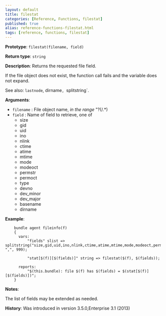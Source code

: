 ```yaml
---
layout: default
title: filestat
categories: [Reference, Functions, filestat]
published: true
alias: reference-functions-filestat.html
tags: [reference, functions, filestat]
---
```


**Prototype**: `filestat(filename, field)`

**Return type**: `string`

**Description**: Returns the requested file field.

If the file object does not exist, the function call fails and the
variable does not expand.

See also: `lastnode`, dirname`, `splitstring`.

**Arguments**:

* `filename` : File object name, *in the range* "?(/.\*)
* `field` : Name of field to retrieve, one of
    * size
    * gid
    * uid
    * ino
    * nlink
    * ctime
    * atime
    * mtime
    * mode
    * modeoct
    * permstr
    * permoct
    * type
    * devno
    * dev_minor
    * dev_major
    * basename
    * dirname


**Example**:

```cf3
    bundle agent fileinfo(f)
    {
      vars:
          "fields" slist => splitstring("size,gid,uid,ino,nlink,ctime,atime,mtime,mode,modeoct,permstr,permoct,type,devno,dev_minor,dev_major,basename,dirname", ",", 999);

          "stat[$(f)][$(fields)]" string => filestat($(f), $(fields));

      reports:
          "$(this.bundle): file $(f) has $(fields) = $(stat[$(f)][$(fields)])";
    }
```

**Notes**:  
   
The list of fields may be extended as needed.

**History**: Was introduced in version 3.5.0,Enterprise 3.1 (2013)
